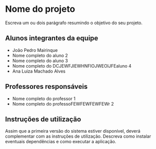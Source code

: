 # Nome do projeto

Escreva um ou dois  parágrafo resumindo o objetivo do seu projeto.

## Alunos integrantes da equipe

* João Pedro Mairinque 
* Nome completo do aluno 2
* Nome completo do aluno 3
* Nome completo do DCJEWFJIEWHNFIOJWEOIJFEaluno 4
* Ana Luiza Machado Alves

## Professores responsáveis

* Nome completo do professor 1
* Nome completo do professoFEWFEWFEWFEWr 2

## Instruções de utilização

Assim que a primeira versão do sistema estiver disponível, deverá complementar com as instruções de utilização. Descreva como instalar eventuais dependências e como executar a aplicação.
